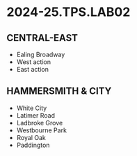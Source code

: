 # 2024-25.TPS.LAB02
## CENTRAL-EAST
- Ealing Broadway
- West action
- East action
## HAMMERSMITH & CITY
- White City
- Latimer Road
- Ladbroke Grove
- Westbourne Park
- Royal Oak
- Paddington